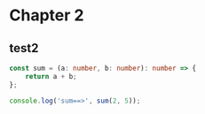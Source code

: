 # Chapter 2

## test2

```ts
const sum = (a: number, b: number): number => {
    return a + b;
};

console.log('sum==>', sum(2, 5));
```
